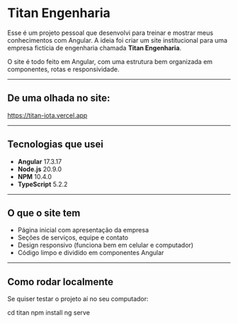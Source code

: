 # Titan Engenharia 

Esse é um projeto pessoal que desenvolvi para treinar e mostrar meus conhecimentos com Angular. A ideia foi criar um site institucional para uma empresa fictícia de engenharia chamada **Titan Engenharia**.

O site é todo feito em Angular, com uma estrutura bem organizada em componentes, rotas e responsividade.

---

## De uma olhada no site:
https://titan-iota.vercel.app

---

## Tecnologias que usei

- **Angular** 17.3.17  
- **Node.js** 20.9.0  
- **NPM** 10.4.0  
- **TypeScript** 5.2.2  

---

## O que o site tem

- Página inicial com apresentação da empresa  
- Seções de serviços, equipe e contato  
- Design responsivo (funciona bem em celular e computador)  
- Código limpo e dividido em componentes Angular

---

## Como rodar localmente

Se quiser testar o projeto aí no seu computador:

cd titan
npm install
ng serve

